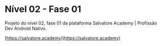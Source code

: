 # Nível 02 - Fase 01

Projeto do nível 02, fase 01 da plataforma Salvatore Academy | Profissão Dev Android Nativo.

[https://salvatore.academy](https://salvatore.academy)
